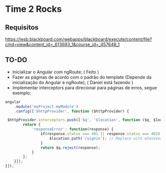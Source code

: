 # Time 2 Rocks
## Requisitos
https://iesb.blackboard.com/webapps/blackboard/execute/content/file?cmd=view&content_id=_613693_1&course_id=_457648_1

## TO-DO
* Inicializar o Angular com ngRoute; ( Feito )
* Fazer as páginas de acordo com o padrão do template (Depende da inicialização do Angular e ngRoute); ( Daniel está fazendo )
* Implementar interceptors para direcionar para páginas de erros, segue exemplo:

```javascript
angular
    .module('myProject.myModule')
    .config(['$httpProvider', function ($httpProvider) {

 $httpProvider.interceptors.push(['$q', '$location', function ($q, $location) {
        return {
            'responseError': function(response) {
                if(response.status === 401 || response.status === 403) {
                    $location.path('/signin'); // Replace with whatever should happen
                }
                return $q.reject(response);
            }
        };
    }]);
}]);```
